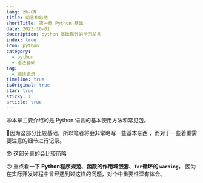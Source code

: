 ```yaml
---
lang: zh-CN
title: 前言和总结
shortTitle: 第一章 Python 基础
date: 2023-10-01
description: python 基础部分的学习前言
index: true
icon: python
category:
  - python
  - 语法基础
tag:
  - 阅读记录
timeline: true
isOriginal: true
star: true
sticky: 1
article: true
---
```

:laughing:本章主要介绍的是 Python 语言的基本使用方法和常见包。

:zany_face:因为这部分比较基础，所以笔者将会非常略写一些基本东西 ，而对于一些着重需要注意的细节进行记录。

:fearful: 这部分真的会比较简略

:cry: 重点看一下 **Python程序规范、函数的作用域嵌套、`for`循环的 `warning`**， 因为在实际开发过程中曾经遇到过这样的问题，对个中重要性深有体会。
